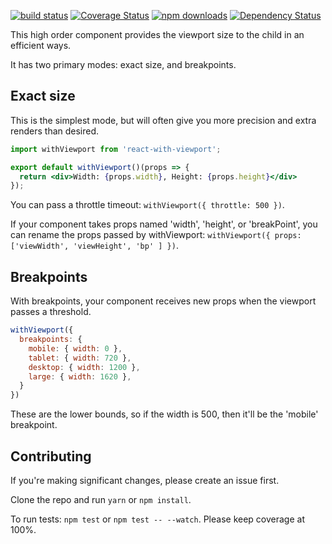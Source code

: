 [![build status](https://img.shields.io/travis/brigand/react-with-viewport/master.svg?style=flat-square)](https://travis-ci.org/brigand/react-with-viewport)
[![Coverage Status](https://coveralls.io/repos/github/brigand/react-with-viewport/badge.svg?branch=master)](https://coveralls.io/github/brigand/react-with-viewport?branch=master)
[![npm downloads](https://img.shields.io/npm/dm/react-with-viewport.svg?style=flat-square)](https://www.npmjs.com/package/react-with-viewport)
[![Dependency Status](https://img.shields.io/david/brigand/react-with-viewport.svg?style=flat-square)](https://david-dm.org/brigand/react-with-viewport)


This high order component provides the viewport size to the child in an efficient ways.

It has two primary modes: exact size, and breakpoints.

## Exact size

This is the simplest mode, but will often give you more precision and extra renders than desired.

```jsx
import withViewport from 'react-with-viewport';

export default withViewport()(props => {
  return <div>Width: {props.width}, Height: {props.height}</div>
});
```

You can pass a throttle timeout: `withViewport({ throttle: 500 })`.

If your component takes props named 'width', 'height', or 'breakPoint', you can rename the props passed by withViewport: `withViewport({ props: ['viewWidth', 'viewHeight', 'bp' ] })`.


## Breakpoints

With breakpoints, your component receives new props when the viewport passes a threshold.

```jsx
withViewport({
  breakpoints: {
    mobile: { width: 0 },
    tablet: { width: 720 },
    desktop: { width: 1200 },
    large: { width: 1620 },
  }
})
```

These are the lower bounds, so if the width is 500, then it'll be the 'mobile' breakpoint.

## Contributing

If you're making significant changes, please create an issue first.

Clone the repo and run `yarn` or `npm install`.

To run tests: `npm test` or `npm test -- --watch`. Please keep coverage at 100%.

